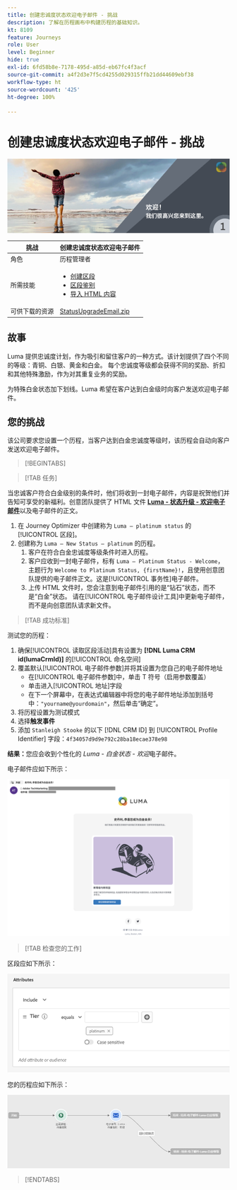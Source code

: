 ```yaml
---
title: 创建忠诚度状态欢迎电子邮件 - 挑战
description: 了解在历程画布中构建历程的基础知识。
kt: 8109
feature: Journeys
role: User
level: Beginner
hide: true
exl-id: 6fd58b8e-7178-495d-a85d-eb67fc4f3acf
source-git-commit: a4f2d3e7f5cd4255d029315ffb21dd44609ebf38
workflow-type: ht
source-wordcount: '425'
ht-degree: 100%

---
```


# 创建忠诚度状态欢迎电子邮件 - 挑战

![忠诚度状态欢迎电子邮件 - 挑战横幅](/help/challenges/assets/email-assets/luma-transactional-onboarding-1.png)

| 挑战 | 创建忠诚度状态欢迎电子邮件 |
|---|---|
| 角色 | 历程管理者 |
| 所需技能 | <ul><li>[创建区段](https://experienceleague.adobe.com/docs/journey-optimizer-learn/tutorials/profiles-segments-subscriptions/create-segments.html?lang=zh-Hans)</li> <li>[区段鉴别](https://experienceleague.adobe.com/docs/journey-optimizer-learn/tutorials/create-journeys/use-case-read-segment-qualification.html?lang=zh-Hans)</li><li>[导入 HTML 内容](https://experienceleague.adobe.com/docs/journey-optimizer-learn/tutorials/email-channel/import-and-author-html-email-content.html?lang=zh-Hans)</li></ul> |
| 可供下载的资源 | [StatusUpgradeEmail.zip](/help/challenges/assets/email-assets/StatusUpgradeEmail.zip) |

## 故事

Luma 提供忠诚度计划，作为吸引和留住客户的一种方式。该计划提供了四个不同的等级：青铜、白银、黄金和白金。 每个忠诚度等级都会获得不同的奖励、折扣和其他特殊激励，作为对其重复业务的奖励。

为特殊白金状态加下划线。Luma 希望在客户达到白金级时向客户发送欢迎电子邮件。

## 您的挑战

该公司要求您设置一个历程，当客户达到白金忠诚度等级时，该历程会自动向客户发送欢迎电子邮件。

>[!BEGINTABS]

>[!TAB 任务]

当忠诚客户符合白金级别的条件时，他们将收到一封电子邮件，内容是祝贺他们并告知可享受的新福利。创意团队提供了 HTML 文件 **[Luma - 状态升级 - 欢迎电子邮件](/help/challenges/assets/email-assets/StatusUpgradeEmail.zip)**&#x200B;以及电子邮件的正文。

1. 在 Journey Optimizer 中创建称为 `Luma – platinum status` 的[!UICONTROL 区段]。
2. 创建称为 `Luma – New Status – platinum` 的历程。
   1. 客户在符合白金忠诚度等级条件时进入历程。
   2. 客户应收到一封电子邮件，标有 `Luma – Platinum Status - Welcome`，主题行为 `Welcome to Platinum Status, {firstName}!`，且使用创意团队提供的电子邮件正文。这是[!UICONTROL 事务性]电子邮件。
   3. 上传 HTML 文件时，您会注意到电子邮件引用的是“钻石”状态，而不是“白金”状态。 请在[!UICONTROL 电子邮件设计工具]中更新电子邮件，而不是向创意团队请求新文件。

>[!TAB 成功标准]

测试您的历程：

1. 确保[!UICONTROL 读取区段活动]具有设置为 **[!DNL Luma CRM id(lumaCrmId)]** 的[!UICONTROL 命名空间]
2. 覆盖默认[!UICONTROL 电子邮件参数]并将其设置为您自己的电子邮件地址
   * 在[!UICONTROL 电子邮件参数]中，单击 T 符号（启用参数覆盖）
   * 单击进入[!UICONTROL 地址]字段
   * 在下一个屏幕中，在表达式编辑器中将您的电子邮件地址添加到括号中：`"yourname@yourdomain"`，然后单击“确定”。
3. 将历程设置为测试模式
4. 选择&#x200B;**触发事件**
5. 添加 `Stanleigh Stooke` 的以下 [!DNL CRM ID] 到 [!UICONTROL Profile Identifier] 字段：`4f34057d9d9e792c28ba18ecae378e98`

**结果：**&#x200B;您应会收到个性化的 *Luma - 白金状态 - 欢迎*&#x200B;电子邮件。

电子邮件应如下所示：

![Luma - 状态升级 - 欢迎电子邮件](/help/challenges/assets/status-upgrade-welcome-email.png)

>[!TAB 检查您的工作]

区段应如下所示：

![Luma - 白金状态 - 区段](/help/challenges/assets/segment-luma-platinum-status.png)

您的历程应如下所示：

![platinum-status-upgrade-journey](/help/challenges/assets/journey-luma-status-upgrade.png)

>[!ENDTABS]
